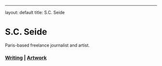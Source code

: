 ---
layout: default
title: S.C. Seide

# S.C. Seide

Paris-based freelance journalist and artist.

### [Writing](/pages/writing.md) | [Artwork](/pages/artwork.md)

